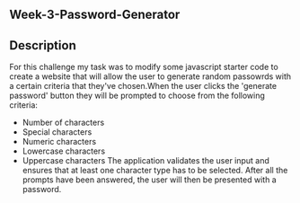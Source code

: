 ## Week-3-Password-Generator

## Description
For this challenge my task was to modify some javascript starter code to create a website that will allow the user to generate random passowrds with a certain criteria that they've chosen.When the user clicks the 'generate password' button they will be prompted to choose from the following criteria:
* Number of characters
* Special characters 
* Numeric characters
* Lowercase characters
* Uppercase characters
The application validates the user input and ensures that at least one character type has to be selected. After all the prompts have been answered, the user will then be presented with a password.
